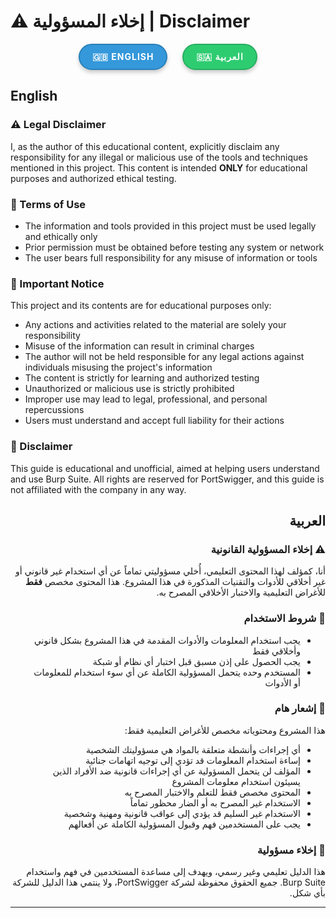 # ⚠️ إخلاء المسؤولية | Disclaimer

<div style="text-align: center; margin-bottom: 20px; direction: ltr;">
  <a href="#english" style="
    display: inline-block;
    text-decoration: none; 
    margin: 0 10px; 
    padding: 10px 20px; 
    background-color: #3498db; 
    color: white; 
    border-radius: 25px; 
    font-weight: bold; 
    transition: all 0.3s ease;
    border: 2px solid #2980b9;
    box-shadow: 0 4px 6px rgba(0,0,0,0.2);
    text-transform: uppercase;
    letter-spacing: 1px;
  ">
    🇬🇧 English
  </a>
  <a href="#arabic" style="
    display: inline-block;
    text-decoration: none; 
    margin: 0 10px; 
    padding: 10px 20px; 
    background-color: #2ecc71; 
    color: white; 
    border-radius: 25px; 
    font-weight: bold; 
    transition: all 0.3s ease;
    border: 2px solid #27ae60;
    box-shadow: 0 4px 6px rgba(0,0,0,0.2);
    text-transform: uppercase;
    letter-spacing: 1px;
  ">
    🇸🇦 العربية
  </a>
</div>

<div id="english">

## English

### ⚠️ Legal Disclaimer

I, as the author of this educational content, explicitly disclaim any responsibility for any illegal or malicious use of the tools and techniques mentioned in this project. This content is intended **ONLY** for educational purposes and authorized ethical testing.

### 📜 Terms of Use
- The information and tools provided in this project must be used legally and ethically only
- Prior permission must be obtained before testing any system or network
- The user bears full responsibility for any misuse of information or tools

### 🚫 Important Notice

This project and its contents are for educational purposes only:

- Any actions and activities related to the material are solely your responsibility
- Misuse of the information can result in criminal charges
- The author will not be held responsible for any legal actions against individuals misusing the project's information
- The content is strictly for learning and authorized testing
- Unauthorized or malicious use is strictly prohibited
- Improper use may lead to legal, professional, and personal repercussions
- Users must understand and accept full liability for their actions

### 📝 Disclaimer
This guide is educational and unofficial, aimed at helping users understand and use Burp Suite. All rights are reserved for PortSwigger, and this guide is not affiliated with the company in any way.

</div>

<div id="arabic" dir="rtl" style="text-align: right;">

## العربية

### ⚠️ إخلاء المسؤولية القانونية

أنا، كمؤلف لهذا المحتوى التعليمي، أُخلي مسؤوليتي تماماً عن أي استخدام غير قانوني أو غير أخلاقي للأدوات والتقنيات المذكورة في هذا المشروع. هذا المحتوى مخصص **فقط** للأغراض التعليمية والاختبار الأخلاقي المصرح به.

### 📜 شروط الاستخدام
- يجب استخدام المعلومات والأدوات المقدمة في هذا المشروع بشكل قانوني وأخلاقي فقط
- يجب الحصول على إذن مسبق قبل اختبار أي نظام أو شبكة
- المستخدم وحده يتحمل المسؤولية الكاملة عن أي سوء استخدام للمعلومات أو الأدوات

### 🚫 إشعار هام

هذا المشروع ومحتوياته مخصص للأغراض التعليمية فقط:

- أي إجراءات وأنشطة متعلقة بالمواد هي مسؤوليتك الشخصية
- إساءة استخدام المعلومات قد تؤدي إلى توجيه اتهامات جنائية
- المؤلف لن يتحمل المسؤولية عن أي إجراءات قانونية ضد الأفراد الذين يسيئون استخدام معلومات المشروع
- المحتوى مخصص فقط للتعلم والاختبار المصرح به
- الاستخدام غير المصرح به أو الضار محظور تماماً
- الاستخدام غير السليم قد يؤدي إلى عواقب قانونية ومهنية وشخصية
- يجب على المستخدمين فهم وقبول المسؤولية الكاملة عن أفعالهم

### 📝 إخلاء مسؤولية
هذا الدليل تعليمي وغير رسمي، ويهدف إلى مساعدة المستخدمين في فهم واستخدام Burp Suite. جميع الحقوق محفوظة لشركة PortSwigger، ولا ينتمي هذا الدليل للشركة بأي شكل.

</div>

---